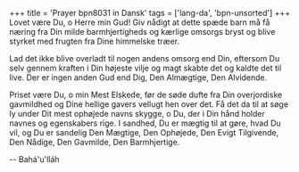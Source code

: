 +++
title = 'Prayer bpn8031 in Dansk'
tags = ['lang-da', 'bpn-unsorted']
+++
Lovet være Du, o Herre min Gud! Giv nådigt at dette spæde barn må få næring fra Din milde barmhjertigheds og kærlige omsorgs bryst og blive styrket med frugten fra Dine himmelske træer.

Lad det ikke blive overladt til nogen andens omsorg end Din, eftersom Du selv gennem kraften i Din højeste vilje og magt skabte det og kaldte det til live. Der er ingen anden Gud end Dig, Den Almægtige, Den Alvidende.

Priset være Du, o min Mest Elskede, før de søde dufte fra Din overjordiske gavmildhed og Dine hellige gavers vellugt hen over det. Få det da til at søge ly under Dit mest ophøjede navns skygge, o Du, der i Din hånd holder navnes og egenskabers rige. I sandhed, Du er mægtig til at gøre, hvad Du vil, og Du er sandelig Den Mægtige, Den Ophøjede, Den Evigt Tilgivende, Den Nådige, Den Gavmilde, Den Barmhjertige.

-- Bahá'u'lláh
